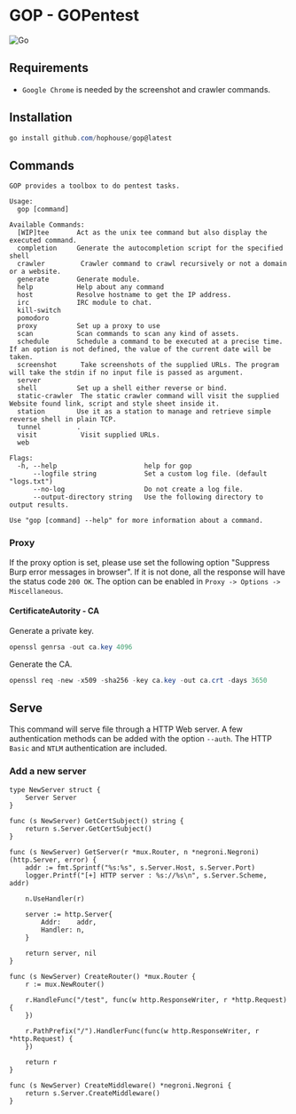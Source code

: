 # GOP - GOPentest
![Go](https://github.com/HopHouse/gop/workflows/Go/badge.svg)

## Requirements
 - `Google Chrome` is needed by the screenshot and crawler commands.

## Installation
```powershell
go install github.com/hophouse/gop@latest
```

## Commands
```
GOP provides a toolbox to do pentest tasks.

Usage:
  gop [command]

Available Commands:
  [WIP]tee       Act as the unix tee command but also display the executed command.
  completion     Generate the autocompletion script for the specified shell
  crawler         Crawler command to crawl recursively or not a domain or a website.
  generate       Generate module.
  help           Help about any command
  host           Resolve hostname to get the IP address.
  irc            IRC module to chat.
  kill-switch
  pomodoro
  proxy          Set up a proxy to use
  scan           Scan commands to scan any kind of assets.
  schedule       Schedule a command to be executed at a precise time. If an option is not defined, the value of the current date will be taken.
  screenshot      Take screenshots of the supplied URLs. The program will take the stdin if no input file is passed as argument.
  server
  shell          Set up a shell either reverse or bind.
  static-crawler  The static crawler command will visit the supplied Website found link, script and style sheet inside it.
  station        Use it as a station to manage and retrieve simple reverse shell in plain TCP.
  tunnel         .
  visit           Visit supplied URLs.
  web

Flags:
  -h, --help                      help for gop
      --logfile string            Set a custom log file. (default "logs.txt")
      --no-log                    Do not create a log file.
      --output-directory string   Use the following directory to output results.

Use "gop [command] --help" for more information about a command.
```


### Proxy
If the proxy option is set, please use set the following option "Suppress Burp error messages in browser". If it is not done, all the response will have the status code `200 OK`. The option can be enabled in `Proxy -> Options -> Miscellaneous`.

#### CertificateAutority - CA
Generate a private key.
```powershell
openssl genrsa -out ca.key 4096
```

Generate the CA.
```powershell
openssl req -new -x509 -sha256 -key ca.key -out ca.crt -days 3650
```

## Serve
This command will serve file through a HTTP Web server. A few authentication methods can be added with the option `--auth`. The HTTP `Basic` and `NTLM` authentication are included.

### Add a new server

```Golang
type NewServer struct {
	Server Server
}

func (s NewServer) GetCertSubject() string {
	return s.Server.GetCertSubject()
}

func (s NewServer) GetServer(r *mux.Router, n *negroni.Negroni) (http.Server, error) {
	addr := fmt.Sprintf("%s:%s", s.Server.Host, s.Server.Port)
	logger.Printf("[+] HTTP server : %s://%s\n", s.Server.Scheme, addr)

	n.UseHandler(r)

	server := http.Server{
		Addr:    addr,
		Handler: n,
	}

	return server, nil
}

func (s NewServer) CreateRouter() *mux.Router {
	r := mux.NewRouter()

	r.HandleFunc("/test", func(w http.ResponseWriter, r *http.Request) {
	})

	r.PathPrefix("/").HandlerFunc(func(w http.ResponseWriter, r *http.Request) {
	})

	return r
}

func (s NewServer) CreateMiddleware() *negroni.Negroni {
	return s.Server.CreateMiddleware()
}
```